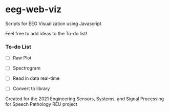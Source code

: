 # eeg-web-viz
Scripts for EEG Visualization using Javascript  

Feel free to add ideas to the To-do list!

### To-do List

- [ ] Raw Plot
- [ ] Spectrogram
- [ ] Read in data real-time
- [ ] Convert to library


Created for the 2021 Engineering Sensors, Systems, and Signal Processing for Speech Pathology REU project
